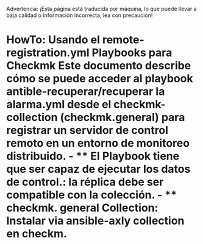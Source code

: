 Advertencia: ¡Esta página está traducida por máquina, lo que puede llevar a baja calidad o información incorrecta, lea con precaución!

# HowTo: Usando el remote-registration.yml Playbooks para Checkmk Este documento describe cómo se puede acceder al playbook antible-recuperar/recuperar la alarma.yml desde el checkmk-collection (checkmk.general) para registrar un servidor de control remoto en un entorno de monitoreo distribuido. - ** El Playbook tiene que ser capaz de ejecutar los datos de control.**: la réplica debe ser compatible con la colección. - ** checkmk. general Collection**: Instalar via ansible-axly collection en checkm.